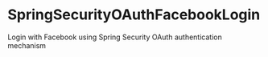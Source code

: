 # SpringSecurityOAuthFacebookLogin
Login with Facebook using Spring Security OAuth authentication mechanism
